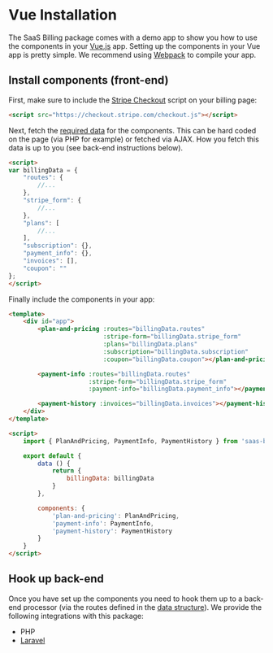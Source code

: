 # Vue Installation

The SaaS Billing package comes with a demo app to show you how to use the components in your [Vue.js](https://vuejs.org/) app. Setting up the components in your Vue app is pretty simple. We recommend using [Webpack](https://webpack.js.org/) to compile your app.

## Install components (front-end)

First, make sure to include the [Stripe Checkout](https://stripe.com/checkout) script on your billing page:

```html
<script src="https://checkout.stripe.com/checkout.js"></script>
```

Next, fetch the [required data](../misc/data-structure.md) for the components. This can be hard coded on the page (via PHP for example) or fetched via AJAX. How you fetch this data is up to you (see back-end instructions below).

```html
<script>
var billingData = {
    "routes": {
        //...
    },
    "stripe_form": {
        //...
    },
    "plans": [
    	//...
    ],
    "subscription": {},
    "payment_info": {},
    "invoices": [],
    "coupon": ""
};
</script>
```

Finally include the components in your app:


```html
<template>
    <div id="app">
        <plan-and-pricing :routes="billingData.routes"
                          :stripe-form="billingData.stripe_form"
                          :plans="billingData.plans"
                          :subscription="billingData.subscription"
                          :coupon="billingData.coupon"></plan-and-pricing>

        <payment-info :routes="billingData.routes"
                      :stripe-form="billingData.stripe_form"
                      :payment-info="billingData.payment_info"></payment-info>

        <payment-history :invoices="billingData.invoices"></payment-history>
    </div>
</template>

<script>
	import { PlanAndPricing, PaymentInfo, PaymentHistory } from 'saas-billing';

	export default {
		data () {
			return {
				billingData: billingData
			}
		},

		components: {
			'plan-and-pricing': PlanAndPricing,
			'payment-info': PaymentInfo,
			'payment-history': PaymentHistory
		}
	}
</script>
```

## Hook up back-end

Once you have set up the components you need to hook them up to a back-end processor (via the routes defined in the [data structure](../misc/data-structure.md)). We provide the following integrations with this package:

* PHP
* [Laravel](../laravel/installation.md)